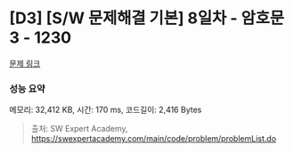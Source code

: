 # [D3] [S/W 문제해결 기본] 8일차 - 암호문3 - 1230 

[문제 링크](https://swexpertacademy.com/main/code/problem/problemDetail.do?contestProbId=AV14zIwqAHwCFAYD) 

### 성능 요약

메모리: 32,412 KB, 시간: 170 ms, 코드길이: 2,416 Bytes



> 출처: SW Expert Academy, https://swexpertacademy.com/main/code/problem/problemList.do